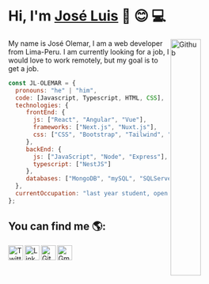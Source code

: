 # Hi, I'm <a href="https://www.linkedin.com/in/jose-luis-olemar-velasquez/" target="_blank" rel="noopener noreferrer">José Luis</a> :wave: :blush: 💻

<img width="35%" align="right" class="border-radius:20px; object-fit:cover;" alt="Github" src="https://user-images.githubusercontent.com/71868068/101302545-e0a98800-3809-11eb-91a4-a393fbe98a45.jpg" />

My name is José Olemar, I am a web developer from Lima-Peru.
I am currently looking for a job, I would love to work remotely, but my goal is to get a job. 

````javascript
const JL-OLEMAR = {
  pronouns: "he" | "him",
  code: [Javascript, Typescript, HTML, CSS],
  technologies: {
     frontEnd: {
       js: ["React", "Angular", "Vue"],
       frameworks: ["Next.js", "Nuxt.js"],
       css: ["CSS", "Bootstrap", "Tailwind", "Styled Components"]
     },
     backEnd: {
       js: ["JavaScript", "Node", "Express"],
       typescript: ["NestJS"]
     },
     databases: ["MongoDB", "mySQL", "SQLServer"]
  },
  currentOccupation: "last year student, open for job opportunities"
};
````

## You can find me 🌎:
<a href="https://twitter.com/Joseluisolemar" target="_blank" rel="noopener noreferrer">
  <img align="left" alt="Twitter" width="30px" src="https://www.vectorlogo.zone/logos/twitter/twitter-icon.svg" />
</a>
<a href="https://www.linkedin.com/in/jose-luis-olemar-velasquez/" target="_blank" rel="noopener noreferrer">
  <img align="left" alt="Linkdein" width="30px" src="https://www.vectorlogo.zone/logos/linkedin/linkedin-icon.svg" />
</a>
<a href="https://github.com/JL-OLEMAR" target="_blank" rel="noopener noreferrer">
  <img align="left" alt="Github" width="30px" src="https://www.vectorlogo.zone/logos/github/github-icon.svg" />
</a>
<a href="mailto:joseluis19963@gmail.com" target="_blank" rel="noopener noreferrer">
  <img align="left" alt="Gmail" width="30px" src="https://www.vectorlogo.zone/logos/gmail/gmail-icon.svg" />
</a>

